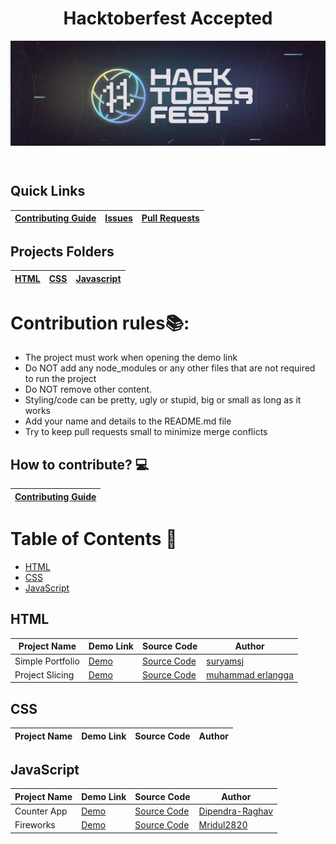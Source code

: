 
<div align="center">
    <h1>Hacktoberfest Accepted</h1>
</div>
<p align="center">
    <img src="/assets/banner.jpg" align="center" />
</p>

<br />

## Quick Links
| <a href="CONTRIBUTING.md">Contributing Guide</a> | <a href="https://github.com/Mridul2820/Hacktoberfest2022/issues">Issues</a> | <a href="https://github.com/Mridul2820/Hacktoberfest2022/pulls">Pull Requests</a> |
| ---- | ---- | ----- |

## Projects Folders
| [HTML](/projects/html/README.md) | [CSS](/projects/css/README.md) | [Javascript](/projects/javascript/README.md) |
| ---- | ---- | ----- |


# Contribution rules📚:
- The project must work when opening the demo link
- Do NOT add any node_modules or any other files that are not required to run the project
- Do NOT remove other content.
- Styling/code can be pretty, ugly or stupid, big or small as long as it works
- Add your name and details to the README.md file
- Try to keep pull requests small to minimize merge conflicts

## How to contribute? 💻
| <a href="CONTRIBUTING.md">Contributing Guide</a> |
| ----- |



# Table of Contents 📜

- [HTML](#html)
- [CSS](#css)
- [JavaScript](#javascript)

## HTML
| Project Name | Demo Link | Source Code | Author |
| --- | --- | --- | --- |
| Simple Portfolio | [Demo](https://simple-portfolio-v3.netlify.app/) | [Source Code](/projects/html/simple-portfolio) | [suryamsj](https://github.com/suryamsj)|
| Project Slicing | [Demo](https://muhammaderlangga99.github.io/shayna/) | [Source Code](/projects/html/project-slicing) | [muhammad erlangga](https://github.com/muhammaderlangga99)|

## CSS
| Project Name | Demo Link | Source Code | Author |
| --- | --- | --- | --- |

## JavaScript
| Project Name | Demo Link | Source Code | Author |
| --- | --- | --- | --- |
| Counter App | [Demo](https://dipendra-raghav.github.io/counter/) | [Source Code](/projects/javascript/Counter) | [Dipendra-Raghav](https://github.com/Dipendra-Raghav) |
| Fireworks | [Demo](https://mridul2820.github.io/CSS-Vanila-JS-Projects/Vanila-JS/fireworks/fire.html) | [Source Code](/projects/javascript/fireworks) | [Mridul2820](https://github.com/Mridul2820)|

